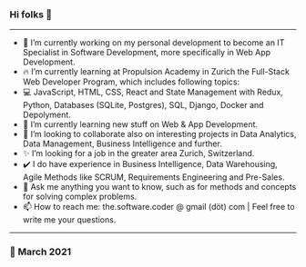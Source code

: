 ### Hi folks 👋
---
<!--
**the-software-coder/the-software-coder** is a ✨ _special_ ✨ repository because its `README.md` (this file) appears on your GitHub profile.

Here are some ideas to get you started:

- 👯 I’m looking to collaborate on ...
- 📫 How to reach me: ...
- 😄 Pronouns: ...
- ⚡ Fun fact: ...
-->
- 🔭 I’m currently working on my personal development to become an IT Specialist in Software Development, more specifically in Web App Development.
- 🔥 I’m currently learning at Propulsion Academy in Zurich the Full-Stack Web Developer Program, which includes following topics: 
- 💻 JavaScript, HTML, CSS, React and State Management with Redux, Python, Databases (SQLite, Postgres), SQL, Django, Docker and Depolyment.
- 📙 I’m currently learning new stuff on Web & App Development.
- 👯 I’m looking to collaborate also on interesting projects in Data Analytics, Data Management, Business Intelligence and further.
- ✨ I’m looking for a job in the greater area Zurich, Switzerland.
- ✔️ I do have experience in Business Intelligence, Data Warehousing, Agile Methods like SCRUM, Requirements Engineering and Pre-Sales.
- 💬 Ask me anything you want to know, such as for methods and concepts for solving complex problems.
- 📫 How to reach me: the.software.coder @ gmail (döt) com | Feel free to write me your questions.
---
### 📅 March 2021
